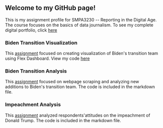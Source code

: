 ## Welcome to my GitHub page!

This is my assignment profile for SMPA3230 -- Reporting in the Digital Age. The course focuses on the basics of data journalism. To see my complete digital portfolio, click [here](https://www.diegomendoza.info/)

### Biden Transition Visualization
This [assignment](https://dmendoza21.github.io/flex/) focused on creating visualization of Biden's transition team using Flex Dashboard. View my code [here](https://github.com/dmendoza21/dmendoza21.github.io/blob/main/flex_transition.Rmd)

### Biden Transition Analysis
This [assignment](https://dmendoza21.github.io/bidentransition/) focused on webpage scraping and analyzing new additions to Biden's transition team. The code is included in the markdown file.

### Impeachment Analysis
This [assignment](https://dmendoza21.github.io/firstassignment/) analyzed respondents'attitudes on the impeachment of Donald Trump. The code is included in the markdown file. 